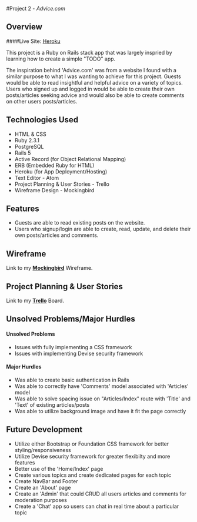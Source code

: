 #Project 2 - <i>Advice.com</i>

## Overview

####Live Site: [Heroku](https://infinite-hamlet-65363.herokuapp.com/)

This project is a Ruby on Rails stack app that was largely inspried by learning how to create a simple "TODO" app.

The inspiration behind 'Advice.com' was from a website I found with a similar purpose to what I was wanting to achieve for this project. Guests would be able to read insightful and helpful advice on a variety of topics. Users who signed up and logged in would be able to create their own posts/articles seeking advice and would also be able to create comments on other users posts/articles.

## Technologies Used

* HTML & CSS
* Ruby 2.3.1
* PostgreSQL
* Rails 5
* Active Record (for Object Relational Mapping)
* ERB (Embedded Ruby for HTML)
* Heroku (for App Deployment/Hosting)
* Text Editor - Atom
* Project Planning & User Stories - Trello
* Wireframe Design - Mockingbird

## Features

* Guests are able to read existing posts on the website.
* Users who signup/login are able to create, read, update, and delete their own posts/articles and comments.

## Wireframe

Link to my <b>[Mockingbird](https://gomockingbird.com/projects/t98pjdt)</b> Wireframe.

## Project Planning & User Stories

Link to my <b>[Trello](https://trello.com/b/sEOyWa9d/ga-wdi7-project-4)</b> Board.

## Unsolved Problems/Major Hurdles

#### Unsolved Problems

* Issues with fully implementing a CSS framework
* Issues with implementing Devise security framework

#### Major Hurdles

* Was able to create basic authentication in Rails
* Was able to correctly have 'Comments' model associated with 'Articles' model
* Was able to solve spacing issue on "Articles/Index" route with 'Title' and 'Text' of existing articles/posts
* Was able to utilize background image and have it fit the page correctly

## Future Development

* Utilize either Bootstrap or Foundation CSS framework for better styling/responsiveness
* Utilize Devise security framework for greater flexibilty and more features
* Better use of the 'Home/Index' page
* Create various topics and create dedicated pages for each topic
* Create NavBar and Footer
* Create an 'About' page
* Create an 'Admin' that could CRUD all users articles and comments for moderation purposes
* Create a 'Chat' app so users can chat in real time about a particular topic
